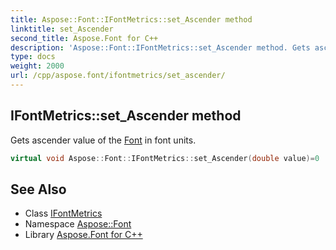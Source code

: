 ```yaml
---
title: Aspose::Font::IFontMetrics::set_Ascender method
linktitle: set_Ascender
second_title: Aspose.Font for C++
description: 'Aspose::Font::IFontMetrics::set_Ascender method. Gets ascender value of the Font in font units in C++.'
type: docs
weight: 2000
url: /cpp/aspose.font/ifontmetrics/set_ascender/
---
```

## IFontMetrics::set_Ascender method


Gets ascender value of the [Font](../../font/) in font units.

```cpp
virtual void Aspose::Font::IFontMetrics::set_Ascender(double value)=0
```

## See Also

* Class [IFontMetrics](../)
* Namespace [Aspose::Font](../../)
* Library [Aspose.Font for C++](../../../)
